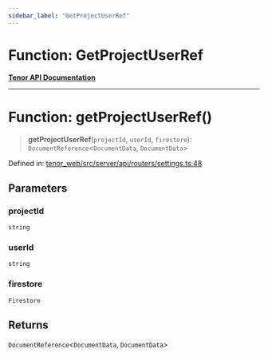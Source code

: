 ```yaml
---
sidebar_label: "GetProjectUserRef"
---
```


# Function: GetProjectUserRef

[**Tenor API Documentation**](../../README.md)

***

# Function: getProjectUserRef()

> **getProjectUserRef**(`projectId`, `userId`, `firestore`): `DocumentReference`\<`DocumentData`, `DocumentData`\>

Defined in: [tenor\_web/src/server/api/routers/settings.ts:48](https://github.com/Apantli/Tenor/blob/551fcec623199ab0ac9668d926e7d67c9012d18e/tenor_web/src/server/api/routers/settings.ts#L48)

## Parameters

### projectId

`string`

### userId

`string`

### firestore

`Firestore`

## Returns

`DocumentReference`\<`DocumentData`, `DocumentData`\>
